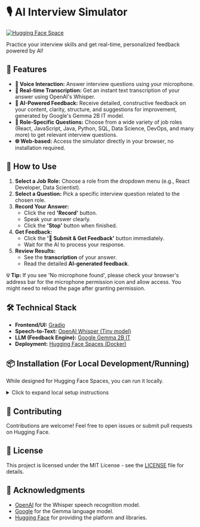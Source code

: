 # 🎙️ AI Interview Simulator

[![Hugging Face Space](https://img.shields.io/badge/🤗%20Hugging%20Face-Space-blue)](https://huggingface.co/spaces/yourusername/ai-interview-simulator)

Practice your interview skills and get real-time, personalized feedback powered by AI!

## 🚀 Features

*   **🎤 Voice Interaction:** Answer interview questions using your microphone.
*   **📝 Real-time Transcription:** Get an instant text transcription of your answer using OpenAI's Whisper.
*   **🤖 AI-Powered Feedback:** Receive detailed, constructive feedback on your content, clarity, structure, and suggestions for improvement, generated by Google's Gemma 2B IT model.
*   **💼 Role-Specific Questions:** Choose from a wide variety of job roles (React, JavaScript, Java, Python, SQL, Data Science, DevOps, and many more) to get relevant interview questions.
*   **🌐 Web-based:** Access the simulator directly in your browser, no installation required.

## 🎯 How to Use

1.  **Select a Job Role:** Choose a role from the dropdown menu (e.g., React Developer, Data Scientist).
2.  **Select a Question:** Pick a specific interview question related to the chosen role.
3.  **Record Your Answer:**
    *   Click the red **'Record'** button.
    *   Speak your answer clearly.
    *   Click the **'Stop'** button when finished.
4.  **Get Feedback:**
    *   Click the **'🚀 Submit & Get Feedback'** button immediately.
    *   Wait for the AI to process your response.
5.  **Review Results:**
    *   See the **transcription** of your answer.
    *   Read the detailed **AI-generated feedback**.

**💡 Tip:** If you see 'No microphone found', please check your browser's address bar for the microphone permission icon and allow access. You might need to reload the page after granting permission.

## 🛠️ Technical Stack

*   **Frontend/UI:** [Gradio](https://gradio.app/)
*   **Speech-to-Text:** [OpenAI Whisper (Tiny model)](https://github.com/openai/whisper)
*   **LLM (Feedback Engine):** [Google Gemma 2B IT](https://huggingface.co/google/gemma-2b-it)
*   **Deployment:** [Hugging Face Spaces (Docker)](https://huggingface.co/docs/hub/spaces)

## 📦 Installation (For Local Development/Running)

While designed for Hugging Face Spaces, you can run it locally.

<details>
<summary>Click to expand local setup instructions</summary>

1.  **Clone the Repository**
    ```bash
    git clone https://huggingface.co/spaces/yourusername/ai-interview-simulator
    cd ai-interview-simulator
    ```
2.  **Set Up Environment**
    *   It's recommended to use a virtual environment:
    ```bash
    python -m venv venv
    source venv/bin/activate # On Windows: venv\Scripts\activate
    ```
3.  **Install Dependencies**
    ```bash
    pip install -r requirements.txt
    ```
    *(Note: Ensure you have `ffmpeg` installed on your system for Whisper.)*
4.  **Set Environment Variables**
    *   Create a `.env` file or set environment variables:
    ```bash
    HF_TOKEN=your_hugging_face_token_with_access_to_gemma
    WHISPER_MODEL=tiny # Optional: tiny, base, small (larger models are more accurate but slower)
    ```
5.  **Run the Application**
    ```bash
    python app.py
    ```
6.  **Access the App**
    *   Open your browser and go to `http://localhost:7860`.

</details>

## 🤝 Contributing

Contributions are welcome! Feel free to open issues or submit pull requests on Hugging Face.

## 📄 License

This project is licensed under the MIT License - see the [LICENSE](LICENSE) file for details.

## 🙏 Acknowledgments

*   [OpenAI](https://openai.com/) for the Whisper speech recognition model.
*   [Google](https://ai.google/) for the Gemma language model.
*   [Hugging Face](https://huggingface.co/) for providing the platform and libraries.
